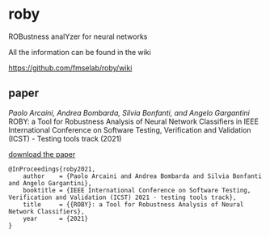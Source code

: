# roby
ROBustness analYzer for neural networks

All the information can be found in the wiki

https://github.com/fmselab/roby/wiki

## paper

*Paolo Arcaini, Andrea Bombarda, Silvia Bonfanti, and Angelo Gargantini*
ROBY: a Tool for Robustness Analysis of Neural Network Classifiers
in IEEE International Conference on Software Testing, Verification and Validation (ICST) - Testing tools track (2021)

[download the paper](http://cs.unibg.it/gargantini/research/papers/ICST_2021_Tools.pdf)

~~~~
@InProceedings{roby2021,
    author    = {Paolo Arcaini and Andrea Bombarda and Silvia Bonfanti and Angelo Gargantini},
    booktitle = {IEEE International Conference on Software Testing, Verification and Validation (ICST) 2021 - testing tools track},
    title     = {{ROBY}: a Tool for Robustness Analysis of Neural Network Classifiers},
    year      = {2021}
}
~~~~
